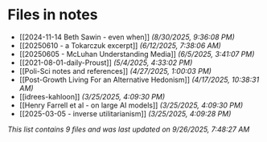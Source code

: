 # Files in notes

- [[2024-11-14 Beth Sawin - even when]] *(8/30/2025, 9:36:08 PM)*
- [[20250610 - a Tokarczuk excerpt]] *(6/12/2025, 7:38:06 AM)*
- [[20250605 - McLuhan Understanding Media]] *(6/5/2025, 3:41:07 PM)*
- [[2021-08-01-daily-Proust]] *(5/4/2025, 4:33:02 PM)*
- [[Poli-Sci notes and references]] *(4/27/2025, 1:00:03 PM)*
- [[Post-Growth Living For an Alternative Hedonism]] *(4/17/2025, 10:38:31 AM)*
- [[idrees-kahloon]] *(3/25/2025, 4:09:30 PM)*
- [[Henry Farrell et al - on large AI models]] *(3/25/2025, 4:09:30 PM)*
- [[2025-03-05 - inverse utilitarianism]] *(3/25/2025, 4:09:28 PM)*

*This list contains 9 files and was last updated on 9/26/2025, 7:48:27 AM*